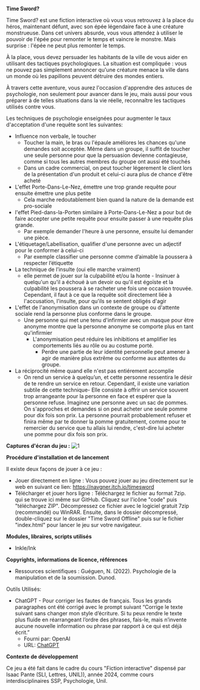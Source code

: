 **Time Sword?**

Time Sword? est une fiction interactive où vous vous retrouvez à la place du héros, maintenant défunt, avec son épée légendaire face à une créature monstrueuse. Dans cet univers absurde, vous vous attendez à utiliser le pouvoir de l'épée pour remonter le temps et vaincre le monstre. Mais surprise : l'épée ne peut plus remonter le temps.

À la place, vous devez persuader les habitants de la ville de vous aider en utilisant des tactiques psychologiques. La situation est compliquée : vous ne pouvez pas simplement annoncer qu'une créature menace la ville dans un monde où les papillons peuvent détruire des mondes entiers.

À travers cette aventure, vous aurez l'occasion d'apprendre des astuces de psychologie, non seulement pour avancer dans le jeu, mais aussi pour vous préparer à de telles situations dans la vie réelle, reconnaître les tactiques utilisés contre vous.

Les techniques de psychologie enseignées pour augmenter le taux d'acceptation d'une requête sont les suivantes:
- Influence non verbale, le toucher
  - Toucher la main, le bras ou l'épaule améliores les chances qu'une demandes soit acceptée. Même dans un groupe, il suffit de toucher une seule personne pour que la persuasion devienne contagieuse, comme si tous les autres membres du groupe ont aussi été touchés
  - Dans un cadre commercial, on peut toucher légerement le client lors de la présentation d'un produit et celui-ci aura plus de chance d'être acheté
- L'effet Porte-Dans-Le-Nez, émettre une trop grande requête pour ensuite émettre une plus petite
  - Cela marche redoutablement bien quand la nature de la demande est pro-sociale
- l'effet Pied-dans-la-Porten similaire à Porte-Dans-Le-Nez a pour but de faire accepter une petite requête pour ensuite passer à une requête plus grande.
  - Par exemple demander l'heure à une personne, ensuite lui demander une pièce.
- L'étiquetage/Labellisation, qualifier d'une personne avec un adjectif pour le conformer à celui-ci
  - Par exemple classifier une personne comme d’aimable la poussera à respecter l’étiquette
- La technique de l’insulte (oui elle marche vraiment)
  - elle permet de jouer sur la culpabilité et/ou la honte
      		- Insinuer à quelqu'un qu'il a échoué à un devoir ou qu'il est égoïste et la culpabilité les poussera à se racheter une fois une occasion trouvée. Cependant, il faut à ce que la requête soit directement liée à l'accusation, l'insulte, pour qu'ils se sentent obligés d'agir
- L'effet de l'anonymisation dans un contexte de groupe ou d'attente sociale rend la personne plus conforme dans le groupe.
  - Une personne qui met une tenu d'infirmier avec un masque pour être anonyme montre que la personne anonyme se comporte plus en tant qu'infirmier
    - L'anonymisation peut réduire les inhibitions et amplifier les comportements liés au rôle ou au costume porté.
      - Perdre une partie de leur identité personnelle peut amener à agir de manière plus extrême ou conforme aux attentes du groupe.
- La réciprocité même quand elle n'est pas entiérement accomplie
  - On rend un service à quelqu’un, et cette personne ressentira le désir de te rendre un service en retour. Cependant, il existe une variation subtile de cette technique- Elle consiste à offrir un service souvent trop arrangeante pour la personne en face et espérer que la personne refuse. Imaginez une personne avec un sac de pommes. On s'approches et demandes si on peut acheter une seule pomme pour dix fois son prix. La personne pourrait probablement refuser et finira même par te donner la pomme gratuitement, comme pour te remercier du service que tu allais lui rendre, c'est-dire lui acheter une pomme pour dix fois son prix. 

**Captures d'écran du jeu :**
![1](https://github.com/user-attachments/assets/ea66e09f-1bd7-4247-9b63-9b8dfc2b80f3)


**Procédure d'installation et de lancement**

Il existe deux façons de jouer à ce jeu :
	
- Jouer directement en ligne : Vous pouvez jouer au jeu directement sur le web en suivant ce lien: https://navgner.itch.io/timesword
- Télécharger et jouer hors ligne : Téléchargez le fichier au format 7zip. qui se trouve ici même sur GitHub. Cliquez sur l'icône "code" puis "téléchargez ZIP". Décompressez ce fichier avec le logiciel gratuit 7zip (recommandé) ou WinRAR. Ensuite, dans le dossier décompressé, double-cliquez sur le dossier "Time Sword Offline" puis sur le fichier "index.html" pour lancer le jeu sur votre navigateur.


**Modules, libraires, scripts utilisés**
- Inkle/Ink


**Copyrights, informations de licence, références**
- Ressources scientifiques :
    Guéguen, N. (2022). Psychologie de la manipulation et de la soumission. Dunod.

Outils Utilisés:
- ChatGPT - Pour corriger les fautes de français. Tous les grands paragraphes ont été corrigé avec le prompt suivant “Corrige le texte suivant sans changer mon style d’écriture. Si tu peux rendre le texte plus fluide en réarrangeant l’ordre des phrases, fais-le, mais n’invente aucune nouvelle information ou phrase par rapport à ce qui est déjà écrit.”
  - Fourni par: OpenAI
  - URL: [ChatGPT](https://www.openai.com/chatgpt)


**Contexte de développement**

Ce jeu a été fait dans le cadre du cours "Fiction interactive" dispensé par Isaac Pante (SLI, Lettres, UNIL)), année 2024, comme cours interdisciplinaires SSP, Psychologie, Unil.

